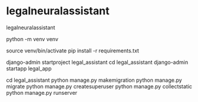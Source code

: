 # legalneuralassistant
 legalneuralassistant

python -m venv venv

source venv/bin/activate
pip install -r requirements.txt


django-admin startproject legal_assistant
cd legal_assistant
django-admin startapp legal_app

cd legal_assistant
python manage.py makemigration
python manage.py migrate
python manage.py createsuperuser
python manage.py collectstatic
python manage.py runserver
